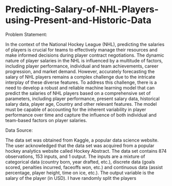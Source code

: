 # Predicting-Salary-of-NHL-Players-using-Present-and-Historic-Data
Problem Statement: 


In the context of the National Hockey League (NHL), predicting the salaries of players is crucial for teams to effectively manage their resources and make informed decisions during player contract negotiations. The dynamic nature of player salaries in the NHL is influenced by a multitude of factors, including player performance, individual and team achievements, career progression, and market demand. However, accurately forecasting the salary of NHL players remains a complex challenge due to the intricate interplay of these diverse features. 
To address this challenge, there is a need to develop a robust and reliable machine learning model that can predict the salaries of NHL players based on a comprehensive set of parameters, including player performance, present salary data, historical salary data, player age, Country and other relevant features. The model must be capable of accounting for the inherent variability in player performance over time and capture the influence of both individual and team-based factors on player salaries.



Data Source:



The data set was obtained from Kaggle, a popular data science website. The user acknowledged that the data set was acquired from a popular hockey analytics website called Hockey Abstract. The data set contains 874 observations, 153 inputs, and 1 output. The inputs are a mixture of categorical data (country born, year drafted, etc.), discrete data (goals scored, penalties incurred, faceoffs won, etc.) and continuous data (assist percentage, player height, time on ice, etc.). The output variable is the salary of the player (in USD). I have randomly split the players 
 
